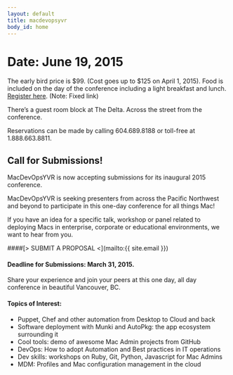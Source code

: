 ```yaml
---
layout: default
title: macdevopsyvr
body_id: home
---
```


# Date:   June 19, 2015

The early bird price is $99. (Cost goes up to $125 on April 1, 2015). Food is included on the day of the conference including a light breakfast and lunch. <a href="http://cars-ebmsweb.its.sfu.ca/reg/reg_p1_form.aspx?oc=05&ct=MECS-1&eventid=21141" target="_blank">Register here</a>. (Note: Fixed link)

There’s a guest room block at The Delta. Across the street from the conference. 

Reservations can be made by calling 604.689.8188 or toll-free at 1.888.663.8811. 

## Call for Submissions!

MacDevOpsYVR is now accepting submissions for its inaugural 2015 conference.

MacDevOpsYVR is seeking presenters from across the Pacific Northwest and beyond to participate in this one-day conference for all things Mac!

If you have an idea for a specific talk, workshop or panel related to deploying Macs in enterprise, corporate or educational environments, we want to hear from you.
<br>

####[> SUBMIT A PROPOSAL <](mailto:{{ site.email }})
<br>

#### Deadline for Submissions: March 31, 2015.

Share your experience and join your peers at this one day, all day conference in beautiful Vancouver, BC.

#### Topics of Interest:

* Puppet, Chef and other automation from Desktop to Cloud and back
* Software deployment with Munki and AutoPkg: the app ecosystem surrounding it
* Cool tools: demo of awesome Mac Admin projects from GitHub
* DevOps: How to adopt Automation and Best practices in IT operations
* Dev skills: workshops on Ruby, Git, Python, Javascript for Mac Admins
* MDM: Profiles and Mac configuration management in the cloud


